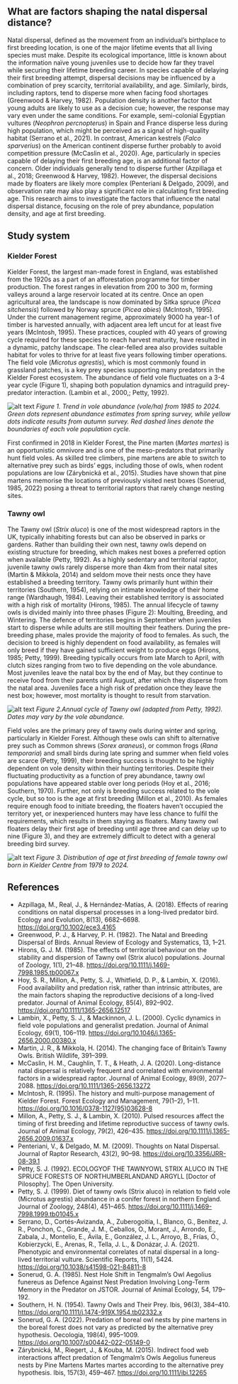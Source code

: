 ## What are factors shaping the natal dispersal distance?
Natal dispersal, defined as the movement from an individual’s birthplace to first breeding location, is one of the major lifetime events that all living species must make. Despite its ecological importance, little is known about the information naïve young juveniles use to decide how far they travel while securing their lifetime breeding career. In species capable of delaying their first breeding attempt, dispersal decisions may be influenced by a combination of prey scarcity, territorial availability, and age. Similarly, birds, including raptors, tend to disperse more when facing food shortages (Greenwood & Harvey, 1982). Population density is another factor that young adults are likely to use as a decision cue; however, the response may vary even under the same conditions. For example, semi-colonial Egyptian vultures (_Neophron percnopterus_) in Spain and France disperse less during high population, which might be perceived as a signal of high-quality habitat (Serrano et al., 2021). In contrast, American kestrels (_Falco sparverius_) on the American continent disperse further probably to avoid competition pressure (McCaslin et al., 2020). Age, particularly in species capable of delaying their first breeding age, is an additional factor of concern. Older individuals generally tend to disperse further (Azpillaga et al., 2018; Greenwood & Harvey, 1982). However, the dispersal decisions made by floaters are likely more complex (Penteriani & Delgado, 2009), and observation rate may also play a significant role in calculating first breeding age. This research aims to investigate the factors that influence the natal dispersal distance, focusing on the role of prey abundance, population density, and age at first breeding. 

## Study system
### Kielder Forest
Kielder Forest, the largest man-made forest in England, was established from the 1920s as a part of an afforestation programme for timber production. The forest ranges in elevation from 200 to 300 m, forming valleys around a large reservoir located at its centre. Once an open agricultural area, the landscape is now dominated by Sitka spruce (_Picea sitchensis_) followed by Norway spruce (_Picea abies_) (McIntosh, 1995). Under the current management regime, approximately 9000 ha year-1  of timber is harvested annually, with adjacent area left uncut for at least five years (McIntosh, 1995). These practices, coupled with 40 years of growing cycle required for these species to reach harvest maturity, have resulted in a dynamic, patchy landscape. The clear-felled area also provides suitable habitat for voles to thrive for at least five years following timber operations.  
The field vole (_Microtus agrestis_), which is most commonly found in grassland patches, is a key prey species supporting many predators in the Kielder Forest ecosystem. The abundance of field vole fluctuates on a 3-4 year cycle (Figure 1), shaping both population dynamics and intraguild prey-predator interaction. (Lambin et al., 2000,; Petty, 1992). 

![alt text](https://github.com/syl9005/HomelessOwls/blob/main/Figures4Readme/VoleAbundance.png)
_Figure 1. Trend in vole abundance (vole/ha) from 1985 to 2024. Green dots represent abundance estimates from spring survey, while yellow dots indicate results from autumn survey. Red dashed lines denote the boundaries of each vole population cycle._

First confirmed in 2018 in Kielder Forest, the Pine marten (_Martes martes_) is an opportunistic omnivore and is one of the meso-predators that primarily hunt field voles. As skilled tree climbers, pine martens are able to switch to alternative prey such as birds’ eggs, including those of owls, when rodent populations are low (Zárybnická et al., 2015). Studies have shown that pine martens memorise the locations of previously visited nest boxes (Sonerud, 1985, 2022) posing a threat to territorial raptors that rarely change nesting sites. 

### Tawny owl
The Tawny owl (_Strix aluco_) is one of the most widespread raptors in the UK, typically inhabiting forests but can also be observed in parks or gardens. Rather than building their own nest, tawny owls depend on existing structure for breeding, which makes nest boxes a preferred option when available (Petty, 1992). As a highly sedentary and territorial raptor, juvenile tawny owls rarely disperse more than 4km from their natal sites (Martin & Mikkola, 2014) and seldom move their nests once they have established a breeding territory. Tawny owls primarily hunt within their territories (Southern, 1954), relying on intimate knowledge of their home range (Wardhaugh, 1984). Leaving their established territory is associated with a high risk of mortality (Hirons, 1985). 
The annual lifecycle of tawny owls is divided mainly into three phases (Figure 2): Moulting, Breeding, and Wintering. The defence of territories begins in September when juveniles start to disperse while adults are still moulting their feathers. During the pre-breeding phase, males provide the majority of food to females. As such, the decision to breed is highly dependent on food availability, as females will only breed if they have gained sufficient weight to produce eggs (Hirons, 1985; Petty, 1999). Breeding typically occurs from late March to April, with clutch sizes ranging from two to five depending on the vole abundance. Most juveniles leave the natal box by the end of May, but they continue to receive food from their parents until August, after which they disperse from the natal area. Juveniles face a high risk of predation once they leave the nest box; however, most mortality is thought to result from starvation.

![alt text](https://github.com/syl9005/HomelessOwls/blob/main/Figures4Readme/Life%20cycle%20of%20owls.png)
_Figure 2.Annual cycle of Tawny owl (adapted from Petty, 1992). Dates may vary by the vole abundance._

Field voles are the primary prey of tawny owls during winter and spring, particularly in Kielder Forest. Although these owls can shift to alternative prey such as Common shrews (_Sorex araneus_), or common frogs (_Rana temporaria_) and small birds during late spring and summer when field voles are scarce (Petty, 1999), their breeding success is thought to be highly dependent on vole density within their hunting territories. Despite their fluctuating productivity as a function of prey abundance, tawny owl populations have appeared stable over long periods (Hoy et al., 2016; Southern, 1970). Further, not only is breeding success related to the vole cycle, but so too is the age at first breeding (Millon et al., 2010). As females require enough food to initiate breeding, the floaters haven’t occupied the territory yet, or inexperienced hunters may have less chance to fulfil the requirements, which results in them staying as floaters. Many tawny owl floaters delay their first age of breeding until age three and can delay up to nine (Figure 3), and they are extremely difficult to detect with a general breeding bird survey.

![alt text](https://github.com/syl9005/HomelessOwls/blob/main/Figures4Readme/Age%20distribution.png)
_Figure 3. Distribution of age at first breeding of female tawny owl born in Kielder Centre from 1979 to 2024._


## References
* Azpillaga, M., Real, J., & Hernández-Matías, A. (2018). Effects of rearing conditions on natal dispersal processes in a long-lived predator bird. Ecology and Evolution, 8(13), 6682–6698. https://doi.org/10.1002/ece3.4165
* Greenwood, P. J., & Harvey, P. H. (1982). The Natal and Breeding Dispersal of Birds. Annual Review of Ecology and Systematics, 13, 1–21.
* Hirons, G. J. M. (1985). The effects of territorial behaviour on the stability and dispersion of Tawny owl (Strix aluco) populations. Journal of Zoology, 1(1), 21–48. https://doi.org/10.1111/j.1469-7998.1985.tb00067.x
* Hoy, S. R., Millon, A., Petty, S. J., Whitfield, D. P., & Lambin, X. (2016). Food availability and predation risk, rather than intrinsic attributes, are the main factors shaping the reproductive decisions of a long-lived predator. Journal of Animal Ecology, 85(4), 892–902. https://doi.org/10.1111/1365-2656.12517
* Lambin, X., Petty, S. J., & Mackinnon, J. L. (2000). Cyclic dynamics in field vole populations and generalist predation. Journal of Animal Ecology, 69(1), 106–119. https://doi.org/10.1046/j.1365-2656.2000.00380.x
* Martin, J. R., & Mikkola, H. (2014). The changing face of Britain’s Tawny Owls. British Wildlife, 391–399.
* McCaslin, H. M., Caughlin, T. T., & Heath, J. A. (2020). Long-distance natal dispersal is relatively frequent and correlated with environmental factors in a widespread raptor. Journal of Animal Ecology, 89(9), 2077–2088. https://doi.org/10.1111/1365-2656.13272
* McIntosh, R. (1995). The history and multi-purpose management of Kielder Forest. Forest Ecology and Management, 79(1–2), 1–11. https://doi.org/10.1016/0378-1127(95)03628-8
* Millon, A., Petty, S. J., & Lambin, X. (2010). Pulsed resources affect the timing of first breeding and lifetime reproductive success of tawny owls. Journal of Animal Ecology, 79(2), 426–435. https://doi.org/10.1111/j.1365-2656.2009.01637.x
* Penteriani, V., & Delgado, M. M. (2009). Thoughts on Natal Dispersal. Journal of Raptor Research, 43(2), 90–98. https://doi.org/10.3356/JRR-08-39.1
* Petty, S. J. (1992). ECOLOGYOF THE TAWNYOWL STRIX ALUCO IN THE SPRUCE FORESTS OF NORTHUMBERLANDAND ARGYLL [Doctor of Pilosophy]. The Open University.
* Petty, S. J. (1999). Diet of tawny owls (Strix aluco) in relation to field vole (Microtus agrestis) abundance in a conifer forest in northern England. Journal of Zoology, 248(4), 451–465. https://doi.org/10.1111/j.1469-7998.1999.tb01045.x
* Serrano, D., Cortés-Avizanda, A., Zuberogoitia, I., Blanco, G., Benítez, J. R., Ponchon, C., Grande, J. M., Ceballos, O., Morant, J., Arrondo, E., Zabala, J., Montelío, E., Ávila, E., González, J. L., Arroyo, B., Frías, Ó., Kobierzycki, E., Arenas, R., Tella, J. L., & Donázar, J. A. (2021). Phenotypic and environmental correlates of natal dispersal in a long-lived territorial vulture. Scientific Reports, 11(1), 5424. https://doi.org/10.1038/s41598-021-84811-8
* Sonerud, G. A. (1985). Nest Hole Shift in Tengmalm’s Owl Aegolius funereus as Defence Against Nest Predation Involving Long-Term Memory in the Predator on JSTOR. Journal of Animal Ecology, 54, 179–192.
* Southern, H. N. (1954). Tawny Owls and Their Prey. Ibis, 96(3), 384–410. https://doi.org/10.1111/j.1474-919X.1954.tb02332.x
* Sonerud, G. A. (2022). Predation of boreal owl nests by pine martens in the boreal forest does not vary as predicted by the alternative prey hypothesis. Oecologia, 198(4), 995–1009. https://doi.org/10.1007/s00442-022-05149-0
* Zárybnická, M., Riegert, J., & Kouba, M. (2015). Indirect food web interactions affect predation of Tengmalm’s Owls Aegolius funereus nests by Pine Martens Martes martes according to the alternative prey hypothesis. Ibis, 157(3), 459–467. https://doi.org/10.1111/ibi.12265
